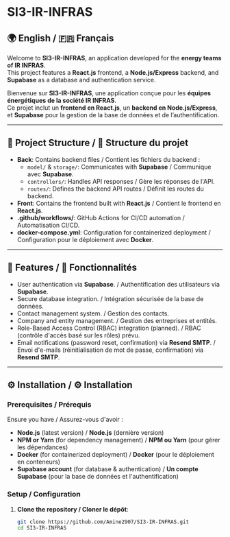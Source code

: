 # SI3-IR-INFRAS

## 🌍 English / 🇫🇷 Français

Welcome to **SI3-IR-INFRAS**, an application developed for the **energy teams of IR INFRAS**.  
This project features a **React.js** frontend, a **Node.js/Express** backend, and **Supabase** as a database and authentication service.

Bienvenue sur **SI3-IR-INFRAS**, une application conçue pour les **équipes énergétiques de la société IR INFRAS**.  
Ce projet inclut un **frontend en React.js**, un **backend en Node.js/Express**, et **Supabase** pour la gestion de la base de données et de l’authentification.

---

## 📌 Project Structure / 📌 Structure du projet

- **Back**: Contains backend files / Contient les fichiers du backend :
  - `model/` & `storage/`: Communicates with **Supabase** / Communique avec **Supabase**.
  - `controllers/`: Handles API responses / Gère les réponses de l'API.
  - `routes/`: Defines the backend API routes / Définit les routes du backend.
- **Front**: Contains the frontend built with **React.js** / Contient le frontend en **React.js**.
- **.github/workflows/**: GitHub Actions for CI/CD automation / Automatisation CI/CD.
- **docker-compose.yml**: Configuration for containerized deployment / Configuration pour le déploiement avec **Docker**.

---

## 🚀 Features / 🚀 Fonctionnalités

- User authentication via **Supabase**. / Authentification des utilisateurs via **Supabase**.
- Secure database integration. / Intégration sécurisée de la base de données.
- Contact management system. / Gestion des contacts.
- Company and entity management. / Gestion des entreprises et entités.
- Role-Based Access Control (RBAC) integration (planned). / RBAC (contrôle d'accès basé sur les rôles) prévu.
- Email notifications (password reset, confirmation) via **Resend SMTP**. / Envoi d'e-mails (réinitialisation de mot de passe, confirmation) via **Resend SMTP**.

---

## ⚙️ Installation / ⚙️ Installation

### **Prerequisites / Prérequis**

Ensure you have / Assurez-vous d'avoir :

- **Node.js** (latest version) / **Node.js** (dernière version)
- **NPM or Yarn** (for dependency management) / **NPM ou Yarn** (pour gérer les dépendances)
- **Docker** (for containerized deployment) / **Docker** (pour le déploiement en conteneurs)
- **Supabase account** (for database & authentication) / **Un compte Supabase** (pour la base de données et l'authentification)

### **Setup / Configuration**

1. **Clone the repository / Cloner le dépôt**:
   ```sh
   git clone https://github.com/Amine2907/SI3-IR-INFRAS.git
   cd SI3-IR-INFRAS
   ```
